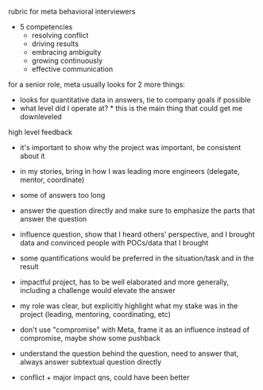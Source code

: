 rubric for meta behavioral interviewers

- 5 competencies
  - resolving conflict
  - driving results
  - embracing ambiguity
  - growing continuously
  - effective communication

for a senior role, meta usually looks for 2 more things:

- looks for quantitative data in answers, tie to company goals if possible
- what level did I operate at? \* this is the main thing that could get me downleveled

high level feedback

- it's important to show why the project was important, be consistent about it
- in my stories, bring in how I was leading more engineers (delegate, mentor, coordinate)
- some of answers too long
- answer the question directly and make sure to emphasize the parts that answer the question

- influence question, show that I heard others' perspective, and I brought data and convinced people with POCs/data that I brought

- some quantifications would be preferred in the situation/task and in the result
- impactful project, has to be well elaborated and more generally, including a challenge would elevate the answer
- my role was clear, but explicitly highlight what my stake was in the project (leading, mentoring, coordinating, etc)

- don't use "compromise" with Meta, frame it as an influence instead of compromise, maybe show some pushback

- understand the question behind the question, need to answer that, always answer subtextual question directly

- conflict + major impact qns, could have been better

